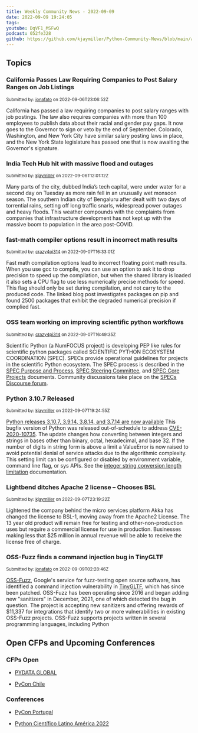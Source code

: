```yaml
---
title: Weekly Community News - 2022-09-09
date: 2022-09-09 19:24:05
tags: 
youtube: DqVF1_MSFwQ
podcast: 052fe328
github: https://github.com/kjaymiller/Python-Community-News/blob/main/app/content/2022-09-08T19:04:05Z.md
---
```


## Topics

### California Passes Law Requiring Companies to Post Salary Ranges on Job Listings

<small>Submitted by: [jonafato](https://api.github.com/users/jonafato) on 2022-09-06T23:06:52Z</small>

California has passed a law requiring companies to post salary ranges with job postings. The law also requires companies with more than 100 employees to publish data about their racial and gender pay gaps. It now goes to the Governor to sign or veto by the end of September. Colorado, Washington, and New York City have similar salary posting laws in place, and the New York State legislature has passed one that is now awaiting the Governor's signature.


### India Tech Hub hit with massive flood and outages 

<small>Submitted by: [kjaymiller](https://api.github.com/users/kjaymiller) on 2022-09-06T12:01:12Z</small>

Many parts of the city, dubbed India’s tech capital, were under water for a second day on Tuesday as more rain fell in an unusually wet monsoon season.  The southern Indian city of Bengaluru after dealt with two days of torrential rains, setting off long traffic snarls, widespread power outages and heavy floods.
This weather compounds with the complaints from companies that infrastructure development has not kept up with the massive boom to population in the area post-COVID.


### fast-math compiler options result in incorrect math results

<small>Submitted by: [crazy4pi314](https://api.github.com/users/crazy4pi314) on 2022-09-07T16:33:01Z</small>

Fast math compilation options lead to incorrect floating point math results. When you use gcc to compile, you can use an option to ask it to drop precision to speed up the compilation, but when the shared library is loaded it also sets a CPU flag to use less numerically precise methods for speed. This flag should only be set during compilation, and not carry to the produced code. The linked blog post investigates packages on pip and found 2500 packages that exhibit the degraded numerical precision if complied fast.


### OSS team working on improving scientific python workflows

<small>Submitted by: [crazy4pi314](https://api.github.com/users/crazy4pi314) on 2022-09-07T16:49:35Z</small>

Scientific Python (a NumFOCUS project) is developing PEP like rules for scientific python packages called SCIENTIFIC PYTHON ECOSYSTEM COORDINATION (SPEC). SPECs provide operational guidelines for projects in the scientific Python ecosystem. The SPEC process is described in the [SPEC Purpose and Process](https://scientific-python.org/specs/purpose-and-process/), [SPEC Steering Committee](https://scientific-python.org/specs/steering-committee/), and [SPEC Core Projects](https://scientific-python.org/specs/core-projects/) documents. Community discussions take place on the [SPECs Discourse forum](https://discuss.scientific-python.org/c/specs/6).


### Python 3.10.7 Released

<small>Submitted by: [kjaymiller](https://api.github.com/users/kjaymiller) on 2022-09-07T19:24:55Z</small>

[Python releases 3.10.7, 3.9.14, 3.8.14, and 3.7.14 are now available](https://pythoninsider.blogspot.com/2022/09/python-releases-3107-3914-3814-and-3714.html)
This bugfix version of Python was released out-of-schedule to address [CVE-2020-10735](https://cve.mitre.org/cgi-bin/cvename.cgi?name=CVE-2020-10735).
The update changes how converting between integers and strings in bases other than binary, octal, hexadecimal, and base 32. If the number of digits in string form is above a limit a ValueError is now raised to avoid potential denial of service attacks due to the algorithmic complexity. This setting limit can be configured or disabled by environment variable, command line flag, or sys APIs. See the [integer string conversion length limitation](https://docs.python.org/release/3.10.7/library/stdtypes.html#int-max-str-digits) documentation.


### Lightbend ditches Apache 2 license – Chooses BSL

<small>Submitted by: [kjaymiller](https://api.github.com/users/kjaymiller) on 2022-09-07T23:19:22Z</small>

Lightened the company behind the micro services platform Akka has changed the license to BSL-1, moving away from the Apache2 License. The 13 year old product will remain free for testing and other-non-production uses but require a commercial license for use in production. Businesses making less that $25 million in annual revenue will be able to receive the license free of charge.


### OSS-Fuzz finds a command injection bug in TinyGLTF

<small>Submitted by: [jonafato](https://api.github.com/users/jonafato) on 2022-09-09T02:28:46Z</small>

[OSS-Fuzz](https://google.github.io/oss-fuzz/), Google's service for fuzz-testing open source software, has identified a command injection vulnerability in [TinyGLTF](https://github.com/syoyo/tinygltf), which has since been patched. OSS-Fuzz has been operating since 2016 and began adding new "sanitizers" in December, 2021, one of which detected the bug in question. The project is accepting new sanitizers and offering rewards of $11,337 for integrations that identify two or more vulnerabilities in existing OSS-Fuzz projects. OSS-Fuzz supports projects written in several programming languages, including Python



## Open CFPs and Upcoming Conferences
### CFPs Open

- [PYDATA GLOBAL](https://pydata.org/global2022/)

- [PyCon Chile](https://pycon.cl)


### Conferences

- [PyCon Portugal](https://2022.pycon.pt/)

- [Python Científico Latino América 2022](https://pythoncientifico.ar/)
